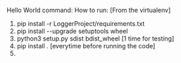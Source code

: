Hello World
command: How to run: [From the virtualenv]
1) pip install -r LoggerProject/requirements.txt
2) pip install --upgrade setuptools wheel
3) python3 setup.py sdist bdist_wheel [1 time for testing]
4) pip install . [everytime before running the code]
5) 